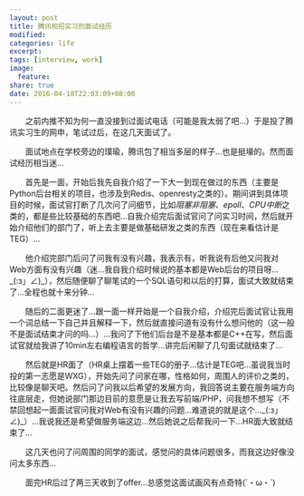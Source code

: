 ```yaml
---
layout: post
title: 腾讯校招实习的面试经历
modified:
categories: life
excerpt:
tags: [interview, work]
image:
  feature:
share: true
date: 2016-04-18T22:03:09+08:00
---
```


　　之前内推不知为何一直没接到过面试电话（可能是我太弱了吧…）于是投了腾讯实习生的网申，笔试过后，在这几天面试了。

　　面试地点在学校旁边的璞瑜，腾讯包了相当多层的样子…也是挺壕的。然而面试经历相当迷…

　　首先是一面，开始后我先自我介绍了一下大一到现在做过的东西（主要是Python后台相关的项目，也涉及到Redis、openresty之类的）。期间讲到具体项目的时候，面试官打断了几次问了问细节，比如*阻塞非阻塞*、*epoll*、*CPU中断*之类的，都是些比较基础的东西吧…自我介绍完后面试官问了问实习时间，然后就开始介绍他们的部门了，听上去主要是做基础研发之类的东西（现在来看估计是TEG）…

　　他介绍完部门后问了问我有没有兴趣，我表示有，听我说有后他又问我对Web方面有没有兴趣（迷…我自我介绍时候说的基本都是Web后台的项目呀…\_(:з」∠)\_），然后随便聊了聊笔试的一个SQL语句和以后的打算，面试大致就结束了…全程也就十来分钟…

　　随后的二面更迷了…跟一面一样开始是一个自我介绍，介绍完后面试官让我用一个词总结一下自己并且解释一下，然后就直接问道有没有什么想问他的（这一般不是面试结束才问的吗…）…我问了下他们后台是不是基本都是C++在写，然后面试官就给我讲了10min左右编程语言的哲学…讲完后闲聊了几句面试就结束了…

　　然后就是HR面了（HR桌上摆着一些TEG的册子…估计是TEG吧…虽说我当时投的第一志愿是WXG），开始先问了问家在哪，性格如何，周围人的评价之类的，比较像是聊天吧。然后问了问我以后希望的发展方向，我回答说主要在服务端方向往底层走，但她说部门那边目前的意愿是让我去写前端/PHP，问我想不想写（不禁回想起一面面试官问我对Web有没有兴趣的问题…难道说的就是这个…\_(:з」∠)\_）…我说我还是希望做服务端这边…然后她说之后帮我问一下…HR面大致就结束了…

　　这几天也问了问周围的同学的面试，感觉问的具体问题很多，而我这边好像没问太多东西…

　　面完HR后过了两三天收到了offer…总感觉这面试画风有点奇特(´・ω・`)

